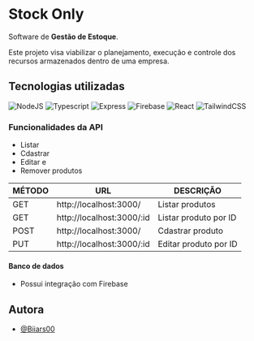 
# Stock Only

Software de **Gestão de Estoque**.  

Este projeto visa viabilizar o planejamento, execução e controle dos recursos armazenados dentro de uma empresa.

## Tecnologias utilizadas

![NodeJS](https://img.shields.io/badge/Node.js-000000?style=flat&logo=node.js&logoColor=green) 
![Typescript](https://img.shields.io/badge/Typescript-000000?style=flat&logo=typescript&logoColor=green)
![Express](https://img.shields.io/badge/Express-000000?style=flat&logo=express&logoColor=green)
![Firebase](https://img.shields.io/badge/Firebase-000000?style=flat&logo=firebase&logoColor=green)
![React](https://img.shields.io/badge/React-000000?style=flat&logo=react&logoColor=green)
![TailwindCSS](https://img.shields.io/badge/TailwindCSS-000000?style=flat&logo=tailwindcss&logoColor=green)

### Funcionalidades da API
+ Listar
+ Cdastrar 
+ Editar e 
+ Remover produtos

MÉTODO       | URL     | DESCRIÇÃO    
--------- | --------- | ------------- 
GET | http://localhost:3000/ | Listar produtos 
GET | http://localhost:3000/:id | Listar produto por ID
POST | http://localhost:3000/ | Cdastrar produto
PUT | http://localhost:3000/:id | Editar produto por ID

#### Banco de dados
+ Possui integração com Firebase


## Autora

- [@Biiars00](https://www.github.com/Biiars00)

